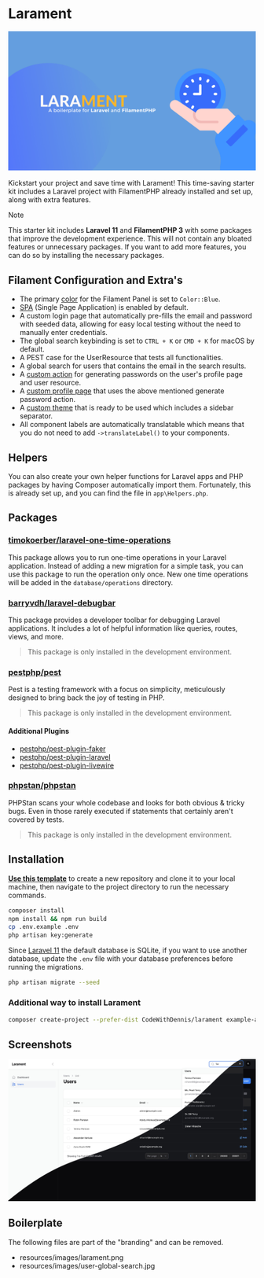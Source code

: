# Larament

![larament.png](resources/images/larament.png)


Kickstart your project and save time with Larament! This time-saving starter kit includes a Laravel project with FilamentPHP already installed and set up, along with extra features.

> [!NOTE]
> This starter kit includes **Laravel 11** and **FilamentPHP 3** with some packages that improve the development experience. This will not contain any bloated features or unnecessary packages. If you want to add more features, you can do so by installing the necessary packages. 


## Filament Configuration and Extra's

- The primary [color](https://filamentphp.com/docs/3.x/support/colors) for the Filament Panel is set to `Color::Blue`.
- [SPA](https://filamentphp.com/docs/3.x/panels/configuration#spa-mode) (Single Page Application) is enabled by default.
- A custom login page that automatically pre-fills the email and password with seeded data, allowing for easy local testing without the need to manually enter credentials.
- The global search keybinding is set to `CTRL + K` or `CMD + K` for macOS by default.
- A PEST case for the UserResource that tests all functionalities.
- A global search for users that contains the email in the search results.
- A [custom action](https://github.com/CodeWithDennis/larament/blob/main/app/Filament/Actions/GeneratePasswordAction.php) for generating passwords on the user's profile page and user resource.
- A [custom profile page](https://github.com/CodeWithDennis/larament/blob/main/app/Filament/Pages/App/Profile.php) that uses the above mentioned generate password action.
- A [custom theme](https://filamentphp.com/docs/3.x/panels/themes#creating-a-custom-theme) that is ready to be used which includes a sidebar separator.
- All component labels are automatically translatable which means that you do not need to add `->translateLabel()` to your components.

## Helpers
You can also create your own helper functions for Laravel apps and PHP packages by having Composer automatically import them. Fortunately, this is already set up, and you can find the file in `app\Helpers.php`.

## Packages

### [timokoerber/laravel-one-time-operations](https://github.com/TimoKoerber/laravel-one-time-operations)
This package allows you to run one-time operations in your Laravel application. Instead of adding a new migration for a simple task, you can use this package to run the operation only once. New one time operations will be added in the `database/operations` directory.


### [barryvdh/laravel-debugbar](https://github.com/barryvdh/laravel-debugbar)
This package provides a developer toolbar for debugging Laravel applications. It includes a lot of helpful information like queries, routes, views, and more.

> This package is only installed in the development environment.

### [pestphp/pest](https://pestphp.com/docs/installation)
Pest is a testing framework with a focus on simplicity, meticulously designed to bring back the joy of testing in PHP.

> This package is only installed in the development environment.

#### Additional Plugins
- [pestphp/pest-plugin-faker](https://pestphp.com/docs/plugins#faker) 
- [pestphp/pest-plugin-laravel](https://pestphp.com/docs/plugins#laravel)
- [pestphp/pest-plugin-livewire](https://pestphp.com/docs/plugins#livewire)

### [phpstan/phpstan](https://phpstan.org/user-guide/getting-started)
PHPStan scans your whole codebase and looks for both obvious & tricky bugs. Even in those rarely executed if statements that certainly aren't covered by tests.

> This package is only installed in the development environment.

## Installation

**[Use this template](https://github.com/new?template_name=larament&template_owner=CodeWithDennis)** to create a new repository and clone it to your local machine, then navigate to the project directory to run the necessary commands.

```bash
composer install
npm install && npm run build
cp .env.example .env
php artisan key:generate
```

Since [Laravel 11](https://laravel.com/docs/11.x/releases#application-defaults) the default database is SQLite, if you want to use another database, update the `.env` file with your database preferences before running the migrations.

```bash
php artisan migrate --seed
```

### Additional way to install Larament

```bash
composer create-project --prefer-dist CodeWithDennis/larament example-app
```

## Screenshots
![user-global-search](resources/images/user-global-search.jpg)

## Boilerplate
The following files are part of the "branding" and can be removed.
- resources/images/larament.png
- resources/images/user-global-search.jpg
